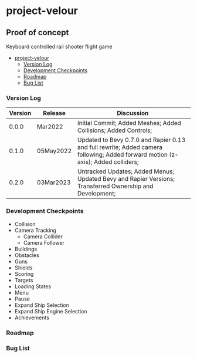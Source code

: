 # project-velour
## Proof of concept
Keyboard controlled rail shooter flight game


- [project-velour](#project-velour)
    + [Version Log](#version-log)
    + [Development Checkpoints](#development-checkpoints)
    + [Roadmap](#roadmap)
    + [Bug List](#bug-list)



### Version Log
| Version | Release   | Discussion                                                                                                                      |
| ------- | --------- | ------------------------------------------------------------------------------------------------------------------------------- |
| 0.0.0   | Mar2022   | Initial Commit; Added Meshes; Added Collisions; Added Controls;                                                                 |
| 0.1.0   | 05May2022 | Updated to Bevy 0.7.0 and Rapier 0.13 and full rewrite; Added camera following; Added forward motion (z-axis); Added colliders; |
| 0.2.0   | 03Mar2023 | Untracked Updates; Added Menus; Updated Bevy and Rapier Versions; Transferred Ownership and Development;                        |


### Development Checkpoints
- Collision 
- Camera Tracking
  - Camera Collider
  - Camera Follower
- Buildings
- Obstacles
- Guns
- Shields
- Scoring
- Targets
- Loading States
- Menu
- Pause
- Expand Ship Selection
- Expand Ship Engine Selection
- Achievements


### Roadmap


### Bug List

